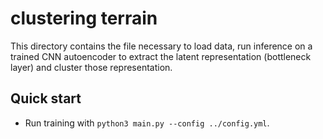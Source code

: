 
# clustering terrain

This directory contains the file necessary to load data, run inference on a trained CNN autoencoder to extract the latent representation (bottleneck layer) and cluster those representation.

## Quick start
*  Run training with `python3 main.py --config ../config.yml`. 

